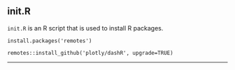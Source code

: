 ## init.R

`init.R` is an R script that is used to install R packages.

```
install.packages('remotes')

remotes::install_github('plotly/dashR', upgrade=TRUE)
```

---
